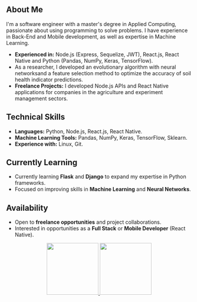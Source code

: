 <div>
    <div align=left>
        <h2>About Me</h2>
        <p>I'm a software engineer with a master's degree in Applied Computing, passionate about using programming to solve problems.
            I have experience in Back-End and Mobile development, as well as expertise in Machine
            Learning.</p>
        <ul>
            <li><strong>Experienced in:</strong> Node.js (Express,
                Sequelize, JWT), React.js, React Native and Python (Pandas, NumPy, Keras, TensorFlow).</li>
            <li>As a researcher, I developed an evolutionary algorithm with neural networksand a
                feature selection method to optimize the accuracy of soil health indicator predictions.
            </li>
            <li><strong>Freelance Projects:</strong> I developed Node.js APIs and React Native applications for
                companies in the agriculture and experiment management sectors.</li>
        </ul>
        <h2>Technical Skills</h2>
        <ul>
            <li><strong>Languages:</strong> Python, Node.js, React.js, React Native.</li>
            <li><strong>Machine Learning Tools:</strong> Pandas, NumPy, Keras, TensorFlow, Sklearn.</li>
            <li><strong>Experience with:</strong> Linux, Git.</li>
        </ul>
        <h2>Currently Learning </h2>
        <ul>
            <li>Currently learning <strong>Flask</strong> and <strong>Django</strong> to expand my expertise in Python
                frameworks.</li>
            <li>Focused on improving skills in <strong>Machine Learning</strong> and <strong>Neural Networks</strong>.
            </li>
        </ul>
        <h2>Availability </h2>
        <ul>
            <li>Open to <strong>freelance opportunities</strong> and project collaborations.</li>
            <li>Interested in opportunities as a <strong>Full Stack</strong> or <strong>Mobile Developer</strong>
                (React Native).</li>
        </ul>
    </div>
    <div align="center">
        <a href="https://github.com/Renannr">
            <img height="140em"
                src="https://github-readme-stats.vercel.app/api?username=Renannr&show_icons=true&theme=dark&include_all_commits=true&count_private=true" />
            <img height="140em"
                src="https://github-readme-stats.vercel.app/api/top-langs/?username=Renannr&layout=compact&langs_count=7&theme=dark" />
    </div>
</div>
